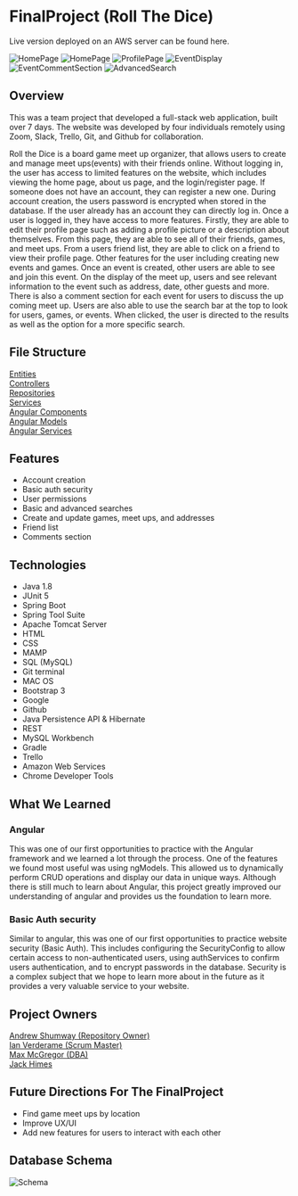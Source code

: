 # FinalProject (Roll The Dice)

Live version deployed on an AWS server can be found here.

![HomePage](https://drive.google.com/file/d/1Dx7HYNTVXgTxJRdDonkgs-nR6Xx675d1/view?usp=sharing)
![HomePage](<img width="1440" alt="Home Page" src="https://user-images.githubusercontent.com/89323272/152071703-b75644b3-52e8-4b70-8162-b5fd4c05f668.png">)
![ProfilePage](https://drive.google.com/file/d/1SUXeoTS75i5Z06Pr2fb53V0cYyREiqLl/view?usp=sharing)
![EventDisplay](https://drive.google.com/file/d/1kBMo9NETpcckS1JvjGj0vEvCj8Egm7tk/view?usp=sharing)
![EventCommentSection](https://drive.google.com/file/d/1QJCMgnBWXMXLjNVOV6okyoIdJMLeix2Z/view?usp=sharing)
![AdvancedSearch](https://drive.google.com/file/d/1Mxw5yyR5dWRCXsEd0PclU9bomrwFKd7w/view?usp=sharing)

## Overview



This was a team project that developed a full-stack web application, built over 7 days. The website was developed by four individuals remotely using Zoom, Slack, Trello, Git, and Github for collaboration.

Roll the Dice is a board game meet up organizer, that allows users to create and manage meet ups(events) with their friends online. Without logging in, the user has access to limited features on the website, which includes viewing the home page, about us page, and the login/register page. If someone does not have an account, they can register a new one. During account creation, the users password is encrypted when stored in the database. If the user already has an account they can directly log in. Once a user is logged in, they have access to more features. Firstly, they are able to edit their profile page such as adding a profile picture or a description about themselves. From this page, they are able to see all of their friends, games, and meet ups. From a users friend list, they are able to click on a friend to view their profile page. Other features for the user including creating new events and games. Once an event is created, other users are able to see and join this event. On the display of the meet up, users and see relevant information to the event such as address, date, other guests and more. There is also a comment section for each event for users to discuss the up coming meet up. Users are also able to use the search bar at the top to look for users, games, or events. When clicked, the user is directed to the results as well as the option for a more specific search.


## File Structure
[Entities](https://github.com/A-Shumway42/FinalProject/tree/main/JPARollTheDice/src/main/java/com/skilldistillery/rollthedice/entities)
<br>
[Controllers](https://github.com/A-Shumway42/FinalProject/tree/main/RollTheDice/src/main/java/com/skilldistillery/rollthedice/controllers)
<br>
[Repositories](https://github.com/A-Shumway42/FinalProject/tree/main/RollTheDice/src/main/java/com/skilldistillery/rollthedice/repositories)
<br>
[Services](https://github.com/A-Shumway42/FinalProject/tree/main/RollTheDice/src/main/java/com/skilldistillery/rollthedice/services)
<br>
[Angular Components](https://github.com/A-Shumway42/FinalProject/tree/main/ngRollTheDice/src/app/components)
<br>
[Angular Models](https://github.com/A-Shumway42/FinalProject/tree/main/ngRollTheDice/src/app/models)
<br>
[Angular Services](https://github.com/A-Shumway42/FinalProject/tree/main/ngRollTheDice/src/app/services)
<br>

## Features
* Account creation
* Basic auth security
* User permissions
* Basic and advanced searches
* Create and update games, meet ups, and addresses
* Friend list
* Comments section

## Technologies
* Java 1.8
* JUnit 5
* Spring Boot
* Spring Tool Suite
* Apache Tomcat Server
* HTML
* CSS
* MAMP
* SQL (MySQL)
* Git terminal
* MAC OS
* Bootstrap 3
* Google
* Github
* Java Persistence API & Hibernate
* REST
* MySQL Workbench
* Gradle
* Trello
* Amazon Web Services
* Chrome Developer Tools

## What We Learned
### Angular
This was one of our first opportunities to practice with the Angular framework and we learned a lot through the process. One of the features we found most useful was using ngModels. This allowed us to dynamically perform CRUD operations and display our data in unique ways. Although there is still much to learn about Angular, this project greatly improved our understanding of angular and provides us the foundation to learn more.

### Basic Auth security
Similar to angular, this was one of our first opportunities to practice website security (Basic Auth). This includes configuring the SecurityConfig to allow certain access to non-authenticated users, using authServices to confirm users authentication, and to encrypt passwords in the database. Security is a complex subject that we hope to learn more about in the future as it provides a very valuable service to your website.

## Project Owners
[Andrew Shumway (Repository Owner)](https://github.com/A-Shumway42)
<br>
[Ian Verderame (Scrum Master)](https://github.com/ianverderame)
<br>
[Max McGregor (DBA)](https://github.com/maxmcgregor)
<br>
[Jack Himes](https://github.com/JackHimes)
<br>

## Future Directions For The FinalProject
* Find game meet ups by location
* Improve UX/UI
* Add new features for users to interact with each other

## Database Schema
![Schema](https://drive.google.com/file/d/1eX7sNsdW7fmlcT8eXCpseKlzfCzLjYxV/view?usp=sharing)
